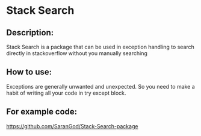 # Stack Search
## Description:
Stack Search is a package that can be used in exception handling to search directly in stackoverflow without you manually searching  
## How to use:
Exceptions are generally unwanted and unexpected. So you need to make a habit of writing all your code in try except block.
## For example code:
https://github.com/SaranGod/Stack-Search-package
